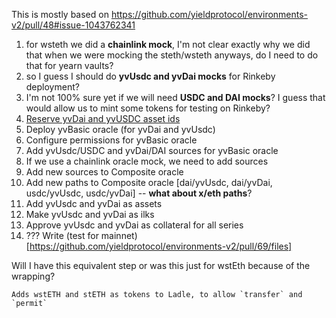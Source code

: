 This is mostly based on https://github.com/yieldprotocol/environments-v2/pull/48#issue-1043762341


 1. for wsteth we did a **chainlink mock**, I'm not clear exactly why we did that when we were mocking the steth/wsteth anyways, do I need to do that for yearn vaults?
 2. so I guess I should do **yvUsdc and yvDai mocks** for Rinkeby deployment?
 3. I'm not 100% sure yet if we will need **USDC and DAI mocks**?	I guess that would allow us to mint some tokens for testing on Rinkeby?
 4. [Reserve yvDai and yvUSDC asset ids](https://github.com/yieldprotocol/environments-v2/commit/d394a35ebb9ff642b474c2b65ce5f3c5fb092dfb)
 5. Deploy yvBasic oracle (for yvDai and yvUsdc)
 6. Configure permissions for yvBasic oracle
 7. Add yvUsdc/USDC and yvDai/DAI sources for yvBasic oracle
 8. If we use a chainlink oracle mock, we need to add sources
 9. Add new sources to Composite oracle
 10. Add new paths to Composite oracle [dai/yvUsdc,  dai/yvDai,  usdc/yvUsdc, usdc/yvDai] -- **what about x/eth paths**?
 11. Add yvUsdc and yvDai as assets
 12. Make yvUsdc and yvDai as ilks
 13. Approve yvUsdc and yvDai as collateral for all series
 14. ??? Write (test for mainnet)[https://github.com/yieldprotocol/environments-v2/pull/69/files]


Will I have this equivalent step or was this just for wstEth because of the wrapping?
```
Adds wstETH and stETH as tokens to Ladle, to allow `transfer` and `permit`
```
